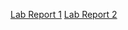 [Lab Report 1](https://justin6liu.github.io/cse15l-lab-reports/lab-report-1-week-0.html)
[Lab Report 2](https://justin6liu.github.io/cse15l-lab-reports/lab-report-1-week-0.html)
